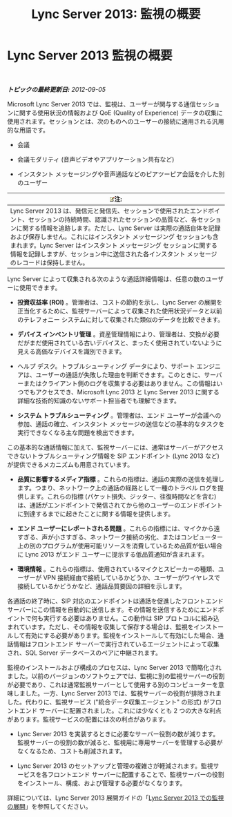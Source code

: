 ﻿---
title: 'Lync Server 2013: 監視の概要'
TOCTitle: 監視の概要
ms:assetid: 5d5eb658-7fe0-42e6-acaf-700051d0a823
ms:mtpsurl: https://technet.microsoft.com/ja-jp/library/JJ204937(v=OCS.15)
ms:contentKeyID: 48272214
ms.date: 05/19/2016
mtps_version: v=OCS.15
ms.translationtype: HT
---

# Lync Server 2013 監視の概要

 

_**トピックの最終更新日:** 2012-09-05_

Microsoft Lync Server 2013 では、監視は、ユーザーが関与する通信セッションに関する使用状況の情報および QoE (Quality of Experience) データの収集に使用されます。セッションとは、次のものへのユーザーの接続に適用される汎用的な用語です。

  - 会議

  - 会議モダリティ (音声ビデオやアプリケーション共有など)

  - インスタント メッセージングや音声通話などのピアツーピア会話を介した別のユーザー

<table>
<thead>
<tr class="header">
<th><img src="images/Gg412781.note(OCS.15).gif" title="note" alt="note" />注:</th>
</tr>
</thead>
<tbody>
<tr class="odd">
<td>Lync Server 2013 は、発信元と発信先、セッションで使用されたエンドポイント、セッションの持続時間、認識されたセッションの品質など、各セッションに関する情報を追跡します。ただし、Lync Server は実際の通話自体を記録および保存しません。これにはインスタント メッセージング セッションも含まれます。Lync Server はインスタント メッセージング セッションに関する情報を記録しますが、セッション中に送信された各インスタント メッセージのレコードは保持しません。</td>
</tr>
</tbody>
</table>


Lync Server によって収集される次のような通話詳細情報は、任意の数のユーザーに使用できます。

  - **投資収益率 (ROI)** 。管理者は、コストの節約を示し、Lync Server の展開を正当化するために、監視サーバーによって収集された使用状況データと以前のテレフォニー システムに対して収集された類似のデータを比較できます。

  - **デバイス インベントリ管理** 。資産管理情報により、管理者は、交換が必要だがまだ使用されている古いデバイスと、まったく使用されていないように見える高価なデバイスを識別できます。

  - ヘルプ デスク。トラブルシューティング データにより、サポート エンジニアは、ユーザーの通話が失敗した理由を判断できます。このときに、サーバーまたはクライアント側のログを収集する必要はありません。この情報はいつでもアクセスでき、Microsoft Lync 2013 と Lync Server 2013 に関する詳細な技術的知識のないサポート担当者でも理解できます。

  - **システム トラブルシューティング** 。管理者は、エンド ユーザーが会議への参加、通話の確立、インスタント メッセージの送信などの基本的なタスクを実行できなくなる主な問題を検出できます。

この基本的な通話情報に加えて、監視サーバーには、通常はサーバーがアクセスできないトラブルシューティング情報を SIP エンドポイント (Lync 2013 など) が提供できるメカニズムも用意されています。

  - **品質に影響するメディア指標** 。これらの指標は、通話の実際の送信を処理します。つまり、ネットワーク上の通話の経路として一種のトラベル ログを提供します。これらの指標 (パケット損失、ジッター、往復時間などを含む) は、通話がエンドポイントで発信されてから他のユーザーのエンドポイントに到達するまでに起きたことに関する情報を提供します。

  - **エンド ユーザーにレポートされる問題** 。これらの指標には、マイクから遠すぎる、声が小さすぎる、ネットワーク接続の劣化、またはコンピューター上の別のプログラムが使用可能リソースを消費しているため品質が低い場合に Lync 2013 がエンド ユーザーに提示する低品質通知が含まれます。

  - **環境情報** 。これらの指標は、使用されているマイクとスピーカーの種類、ユーザーが VPN 接続経由で接続しているかどうか、ユーザーがワイヤレスで接続しているかどうかなど、通話品質要因の詳細を示します。

各通話の終了時に、SIP 対応のエンドポイントは通話を促進したフロントエンド サーバーにこの情報を自動的に送信します。その情報を送信するためにエンドポイントで何も実行する必要はありません。この動作は SIP プロトコルに組み込まれています。ただし、その情報を収集して保存する場合は、監視をインストールして有効にする必要があります。監視をインストールして有効にした場合、通話情報はフロントエンド サーバーで実行されているエージェントによって収集され、SQL Server データベースのペアに中継されます。

監視のインストールおよび構成のプロセスは、Lync Server 2013 で簡略化されました。以前のバージョンのソフトウェアでは、監視に別の監視サーバーの役割が必要であり、これは通常監視サーバーとして使用する別のコンピューターを意味しました。一方、Lync Server 2013 では、監視サーバーの役割が排除されました。代わりに、監視サービス ("統合データ収集エージェント" の形式) がフロントエンド サーバーに配置されました。これには少なくとも 2 つの大きな利点があります。監視サービスの配置には次の利点があります。

  - Lync Server 2013 を実装するときに必要なサーバー役割の数が減ります。監視サーバーの役割の数が減ると、監視用に専用サーバーを管理する必要がなくなるため、コストも削減されます。

  - Lync Server 2013 のセットアップと管理の複雑さが軽減されます。監視サービスを各フロントエンド サーバーに配置することで、監視サーバーの役割をインストール、構成、および管理する必要がなくなります。

詳細については、Lync Server 2013 展開ガイドの「[Lync Server 2013 での監視の展開](lync-server-2013-deploying-monitoring.md)」を参照してください。

